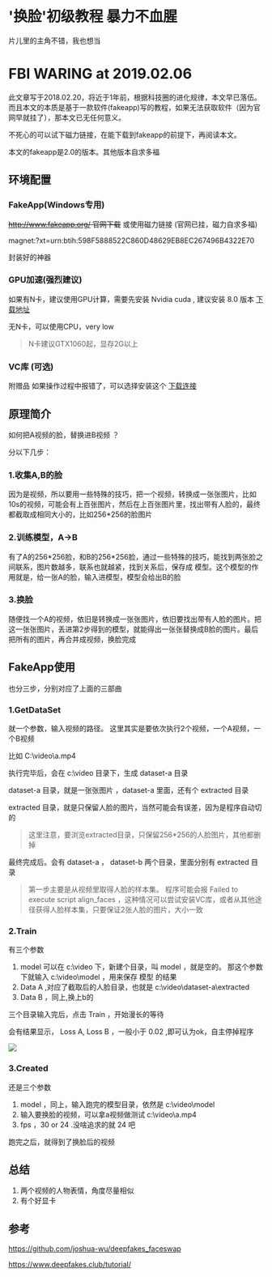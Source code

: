 # '换脸'初级教程 暴力不血腥
片儿里的主角不错，我也想当

# FBI WARING at 2019.02.06
此文章写于2018.02.20，将近于1年前，根据科技圈的进化规律，本文早已落伍。而且本文的本质是基于一款软件(fakeapp)写的教程，如果无法获取软件（因为官网早就挂了），那本文已无任何意义。 

不死心的可以试下磁力链接，在能下载到fakeapp的前提下，再阅读本文。

本文的fakeapp是2.0的版本。其他版本自求多福

## 环境配置

### FakeApp(Windows专用)

~~http://www.fakeapp.org/ 官网下载~~ 或使用磁力链接  (官网已挂，磁力自求多福)

magnet:?xt=urn:btih:598F5888522C860D48629EB8EC267496B4322E70

封装好的神器

### GPU加速(强烈建议)

如果有N卡，建议使用GPU计算，需要先安装 Nvidia cuda , 建议安装 8.0 版本 [下载地址](https://developer.nvidia.com/cuda-80-ga2-download-archive)

无N卡，可以使用CPU，very low

> N卡建议GTX1060起，显存2G以上

### VC库 (可选)
附赠品 如果操作过程中报错了，可以选择安装这个
[下载连接](https://download.microsoft.com/download/9/3/F/93FCF1E7-E6A4-478B-96E7-D4B285925B00/vc_redist.x64.exe
)


## 原理简介

如何把A视频的脸，替换进B视频 ？ 

分以下几步：

### 1.收集A,B的脸
因为是视频，所以要用一些特殊的技巧，把一个视频，转换成一张张图片，比如10s的视频，可能会有上百张图片，然后在上百张图片里，找出带有人脸的，最终都截取成相同大小的，比如256\*256的脸图片

### 2.训练模型，A->B
有了A的256\*256脸，和B的256\*256脸，通过一些特殊的技巧，能找到两张脸之间联系，图片数越多，联系也就越紧，找到关系后，保存成 模型。这个模型的作用就是，给一张A的脸，输入进模型，模型会给出B的脸

### 3.换脸
随便找一个A的视频，依旧是转换成一张张图片，依旧要找出带有人脸的图片。把这一张张图片，丢进第2步得到的模型，就能得出一张张替换成B脸的图片。最后把所有的图片，再合并成视频，换脸完成


## FakeApp使用
也分三步，分别对应了上面的三部曲

### 1.GetDataSet
就一个参数，输入视频的路径。 这里其实是要依次执行2个视频，一个A视频，一个B视频

比如 C:\video\a.mp4 


执行完毕后，会在 c:\video 目录下，生成 dataset-a 目录

dataset-a 目录，就是一张张图片 ，dataset-a 里面，还有个 extracted 目录

extracted 目录，就是只保留人脸的图片，当然可能会有误差，因为是程序自动切的

> 这里注意，要浏览extracted目录，只保留256\*256的人脸图片，其他都删掉

最终完成后。会有 dataset-a ， dataset-b 两个目录，里面分别有 extracted 目录


> 第一步主要是从视频里取得人脸的样本集。 程序可能会报 Failed to execute script align_faces ，这种情况可以尝试安装VC库，或者从其他途径获得人脸样本集，只要保证2张人脸的图片，大小一致

### 2.Train

有三个参数

1. model 可以在 c:\video 下，新建个目录，叫 model ，就是空的。 那这个参数下就输入 c:\video\model ，用来保存 模型 的结果
2. Data A ,对应了截取后的人脸目录，也就是 c:\video\dataset-a\extracted
3. Data B ，同上,换上b的

三个目录输入完后，点击 Train ，开始漫长的等待

会有结果显示， Loss A, Loss B ，一般小于 0.02 ,即可认为ok，自主停掉程序

![](https://www.deepfakes.club/wp-content/uploads/2018/01/train_4a.png)


### 3.Created
还是三个参数

1. model ，同上，输入跑完的模型目录，依然是  c:\video\model
2. 输入要换脸的视频，可以拿a视频做测试 c:\video\a.mp4
3. fps ，30 or 24 .没啥追求的就 24 吧

跑完之后，就得到了换脸后的视频


## 总结
1. 两个视频的人物表情，角度尽量相似
2. 有个好显卡


## 参考

https://github.com/joshua-wu/deepfakes_faceswap

https://www.deepfakes.club/tutorial/
